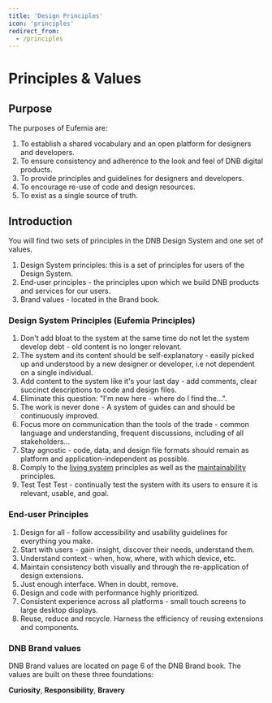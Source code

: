 ```yaml
---
title: 'Design Principles'
icon: 'principles'
redirect_from:
  - /principles
---
```


# Principles & Values

## Purpose

The purposes of Eufemia are:

1. To establish a shared vocabulary and an open platform for designers and developers.
1. To ensure consistency and adherence to the look and feel of DNB digital products.
1. To provide principles and guidelines for designers and developers.
1. To encourage re-use of code and design resources.
1. To exist as a single source of truth.

## Introduction

You will find two sets of principles in the DNB Design System and one set of values.

1.  Design System principles: this is a set of principles for users of the Design System.
1.  End-user principles - the principles upon which we build DNB products and services for our users.
1.  Brand values - located in the Brand book.

### Design System Principles (Eufemia Principles)

1. Don't add bloat to the system at the same time do not let the system develop debt - old content is no longer relevant.
1. The system and its content should be self-explanatory - easily picked up and understood by a new designer or developer, i.e not dependent on a single individual.
1. Add content to the system like it's your last day - add comments, clear succinct descriptions to code and design files.
1. Eliminate this question: "I'm new here - where do I find the...".
1. The work is never done - A system of guides can and should be continuously improved.
1. Focus more on communication than the tools of the trade - common language and understanding, frequent discussions, including of all stakeholders...
1. Stay agnostic - code, data, and design file formats should remain as platform and application-independent as possible.
1. Comply to the [living system](/uilib/getting-started/living-system) principles as well as the [maintainability](/uilib/getting-started/maintainability) principles.
1. Test Test Test - continually test the system with its users to ensure it is relevant, usable, and goal.

### End-user Principles

1. Design for all - follow accessibility and usability guidelines for everything you make.
1. Start with users - gain insight, discover their needs, understand them.
1. Understand context - when, how, where, with which device, etc.
1. Maintain consistency both visually and through the re-application of design extensions.
1. Just enough interface. When in doubt, remove.
1. Design and code with performance highly prioritized.
1. Consistent experience across all platforms - small touch screens to large desktop displays.
1. Reuse, reduce and recycle. Harness the efficiency of reusing extensions and components.

### DNB Brand values

DNB Brand values are located on page 6 of the DNB Brand book. The values are built on these three foundations:

**Curiosity**, **Responsibility**, **Bravery**
